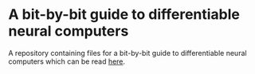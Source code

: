 # A bit-by-bit guide to differentiable neural computers

A repository containing files for a bit-by-bit guide to differentiable neural computers which can be read [here](https://jaspock.github.io/dnc/).
